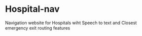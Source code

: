 # Hospital-nav
Navigation website for Hospitals
wiht Speech to text and
Closest emergency exit routing features

